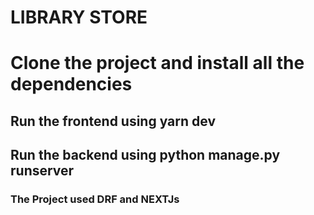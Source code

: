# LIBRARY STORE
# Clone the project and install all the dependencies
## Run the frontend using yarn dev
## Run the backend using python manage.py runserver

### The Project used DRF and NEXTJs
